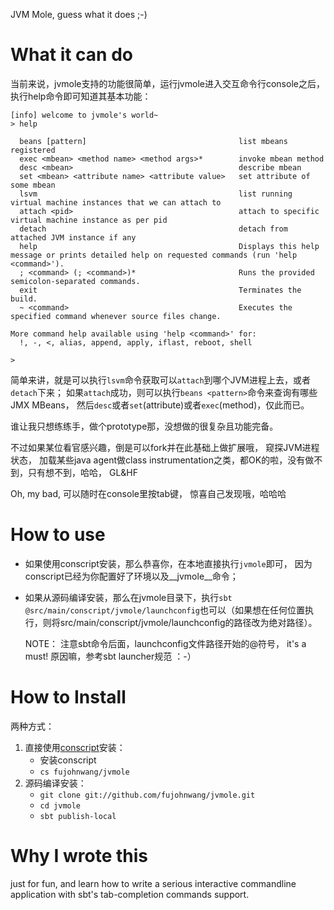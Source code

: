 JVM Mole, guess what it does ;-)

# What it can do

当前来说，jvmole支持的功能很简单，运行jvmole进入交互命令行console之后， 执行help命令即可知道其基本功能：

	[info] welcome to jvmole's world~
	> help

	  beans [pattern]                                  list mbeans registered
	  exec <mbean> <method name> <method args>*        invoke mbean method
	  desc <mbean>                                     describe mbean
	  set <mbean> <attribute name> <attribute value>   set attribute of some mbean
	  lsvm                                             list running virtual machine instances that we can attach to
	  attach <pid>                                     attach to specific virtual machine instance as per pid
	  detach                                           detach from attached JVM instance if any
	  help                                             Displays this help message or prints detailed help on requested commands (run 'help <command>').
	  ; <command> (; <command>)*                       Runs the provided semicolon-separated commands.
	  exit                                             Terminates the build.
	  ~ <command>                                      Executes the specified command whenever source files change.

	More command help available using 'help <command>' for:
	  !, -, <, alias, append, apply, iflast, reboot, shell

	> 

简单来讲，就是可以执行`lsvm`命令获取可以`attach`到哪个JVM进程上去，或者`detach`下来；
如果`attach`成功，则可以执行`beans <pattern>`命令来查询有哪些JMX MBeans， 然后`desc`或者`set`(attribute)或者`exec`(method)，仅此而已。

谁让我只想练练手，做个prototype那，没想做的很复杂且功能完备。

不过如果某位看官感兴趣，倒是可以fork并在此基础上做扩展哦， 窥探JVM进程状态， 加载某些java agent做class instrumentation之类，都OK的啦，没有做不到，只有想不到，哈哈， GL&HF

Oh, my bad, 可以随时在console里按tab键， 惊喜自己发现哦，哈哈哈

# How to use 

* 如果使用conscript安装，那么恭喜你，在本地直接执行`jvmole`即可， 因为conscript已经为你配置好了环境以及__jvmole__命令；

* 如果从源码编译安装，那么在jvmole目录下，执行`sbt @src/main/conscript/jvmole/launchconfig`也可以（如果想在任何位置执行，则将src/main/conscript/jvmole/launchconfig的路径改为绝对路径）。

	NOTE： 注意sbt命令后面，launchconfig文件路径开始的@符号， it's a must! 原因嘛，参考sbt launcher规范 ：-）


# How to Install
两种方式：

1. 直接使用[conscript](https://github.com/n8han/conscript)安装：
	- 安装conscript
	- `cs fujohnwang/jvmole`
2. 源码编译安装：
	- `git clone git://github.com/fujohnwang/jvmole.git`
	- `cd jvmole`
	- `sbt publish-local`

# Why I wrote this

just for fun, and learn how to write a serious interactive commandline application with sbt's tab-completion commands support.